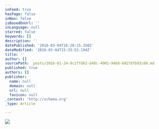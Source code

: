 ```yaml
---
inFeed: true
hasPage: false
inNav: false
isBasedOnUrl: ''
inLanguage: null
starred: false
keywords: []
description: ''
datePublished: '2016-03-04T16:28:15.350Z'
dateModified: '2016-03-04T15:33:53.194Z'
title: ''
author: []
sourcePath: _posts/2016-01-24-9c1ffd62-b48c-4901-94b8-b9278fb93c60.md
published: true
authors: []
publisher:
  name: null
  domain: null
  url: null
  favicon: null
_context: 'http://schema.org'
_type: Article

---
```

![](https://s3-us-west-2.amazonaws.com/the-grid-img/p/641d4f1f57358d2277208f9f583deed24410d999.jpg)